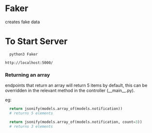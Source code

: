 # Faker
creates fake data


# To Start Server
```shell
  python3 Faker
```

```
http://localhost:5000/
```


### Returning an array

endpoints that return an array will return 5 items by default, this can be overridden in the relevant method in the controller (\_\_main\_\_.py).

eg:
```python
  return jsonify(models.array_of(models.notification))
  # returns 5 elements
```

```python
  return jsonify(models.array_of(models.notification, count=3))
  # returns 3 elements
```
